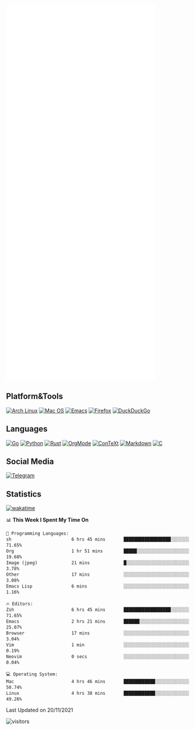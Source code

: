 ![Metrics](https://github.com/SteamedFish/SteamedFish/blob/master/github-metrics.svg)

## Platform&Tools

[![Arch Linux](https://img.shields.io/badge/ArchLinux-1793D1?logo=arch-linux&logoColor=fff&style=flat-square)](https://archlinux.org/)
[![Mac OS](https://img.shields.io/badge/MacOS-000000?style=flat-square&logo=macos&logoColor=F0F0F0)](https://www.apple.com/macos/)
[![Emacs](https://img.shields.io/badge/Emacs-%237F5AB6.svg?&style=flat-square&logo=gnu-emacs&logoColor=white)](https://www.gnu.org/software/emacs/)
[![Firefox](https://img.shields.io/badge/Firefox-FF7139?style=flat-square&logo=Firefox-Browser&logoColor=white)](https://firefox.com/)
[![DuckDuckGo](https://img.shields.io/badge/DuckDuckGo-DE5833?style=flat-square&logo=DuckDuckGo&logoColor=white)](https://duckduckgo.com/)

## Languages

[![Go](https://img.shields.io/badge/Golang-%2300ADD8.svg?style=flat-square&logo=go&logoColor=white)](https://golang.org/)
[![Python](https://img.shields.io/badge/Python-3670A0?style=flat-square&logo=python&logoColor=ffdd54)](https://www.python.org/)
[![Rust](https://img.shields.io/badge/Rust-%23000000.svg?style=flat-square&logo=rust&logoColor=white)](https://www.rust-lang.org/)
[![OrgMode](https://img.shields.io/badge/OrgMode-%23000000.svg?style=flat-square&logo=org&logoColor=white)](https://orgmode.org/)
[![ConTeXt](https://img.shields.io/badge/ConTeXt-%23008080.svg?style=flat-square&logo=latex&logoColor=white)](https://contextgarden.net/)
[![Markdown](https://img.shields.io/badge/MarkDown-%23000000.svg?style=flat-square&logo=markdown&logoColor=white)](https://daringfireball.net/projects/markdown/)
[![C](https://img.shields.io/badge/C-%2300599C.svg?style=flat-square&logo=c&logoColor=white)](https://www.iso.org/standard/74528.html)

## Social Media

[![Telegram](https://img.shields.io/badge/SteamedFish-2CA5E0?style=social&logo=telegram&logoColor=white)](https://t.me/SteamedFish)

## Statistics
[![wakatime](https://wakatime.com/badge/user/168280d6-fcf2-4b4f-ad3a-dc4612f35b38.svg)](https://wakatime.com/@168280d6-fcf2-4b4f-ad3a-dc4612f35b38)

<!--START_SECTION:waka-->
📊 **This Week I Spent My Time On** 

```text
💬 Programming Languages: 
sh                       6 hrs 45 mins       ██████████████████░░░░░░░   71.65% 
Org                      1 hr 51 mins        █████░░░░░░░░░░░░░░░░░░░░   19.68% 
Image (jpeg)             21 mins             █░░░░░░░░░░░░░░░░░░░░░░░░   3.78% 
Other                    17 mins             ░░░░░░░░░░░░░░░░░░░░░░░░░   3.08% 
Emacs Lisp               6 mins              ░░░░░░░░░░░░░░░░░░░░░░░░░   1.16%

🔥 Editors: 
Zsh                      6 hrs 45 mins       ██████████████████░░░░░░░   71.65% 
Emacs                    2 hrs 21 mins       ██████░░░░░░░░░░░░░░░░░░░   25.07% 
Browser                  17 mins             ░░░░░░░░░░░░░░░░░░░░░░░░░   3.04% 
Vim                      1 min               ░░░░░░░░░░░░░░░░░░░░░░░░░   0.19% 
Neovim                   0 secs              ░░░░░░░░░░░░░░░░░░░░░░░░░   0.04%

💻 Operating System: 
Mac                      4 hrs 46 mins       ████████████░░░░░░░░░░░░░   50.74% 
Linux                    4 hrs 38 mins       ████████████░░░░░░░░░░░░░   49.26%

```


 Last Updated on 20/11/2021
<!--END_SECTION:waka-->

![visitors](https://visitor-badge.laobi.icu/badge?page_id=SteamedFish.SteamedFish)
